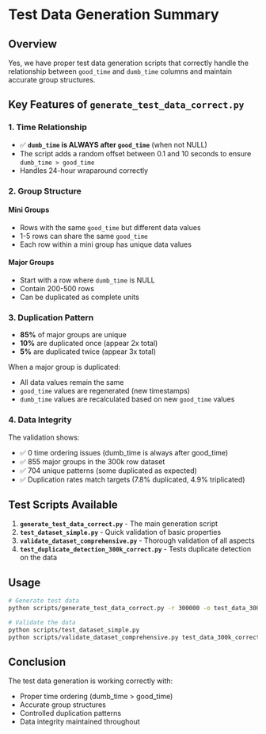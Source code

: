 # Test Data Generation Summary

## Overview

Yes, we have proper test data generation scripts that correctly handle the relationship between `good_time` and `dumb_time` columns and maintain accurate group structures.

## Key Features of `generate_test_data_correct.py`

### 1. **Time Relationship**
- ✅ **`dumb_time` is ALWAYS after `good_time`** (when not NULL)
- The script adds a random offset between 0.1 and 10 seconds to ensure `dumb_time > good_time`
- Handles 24-hour wraparound correctly

### 2. **Group Structure**

#### Mini Groups
- Rows with the same `good_time` but different data values
- 1-5 rows can share the same `good_time`
- Each row within a mini group has unique data values

#### Major Groups
- Start with a row where `dumb_time` is NULL
- Contain 200-500 rows
- Can be duplicated as complete units

### 3. **Duplication Pattern**
- **85%** of major groups are unique
- **10%** are duplicated once (appear 2x total)
- **5%** are duplicated twice (appear 3x total)

When a major group is duplicated:
- All data values remain the same
- `good_time` values are regenerated (new timestamps)
- `dumb_time` values are recalculated based on new `good_time` values

### 4. **Data Integrity**

The validation shows:
- ✅ 0 time ordering issues (dumb_time is always after good_time)
- ✅ 855 major groups in the 300k row dataset
- ✅ 704 unique patterns (some duplicated as expected)
- ✅ Duplication rates match targets (7.8% duplicated, 4.9% triplicated)

## Test Scripts Available

1. **`generate_test_data_correct.py`** - The main generation script
2. **`test_dataset_simple.py`** - Quick validation of basic properties
3. **`validate_dataset_comprehensive.py`** - Thorough validation of all aspects
4. **`test_duplicate_detection_300k_correct.py`** - Tests duplicate detection on the data

## Usage

```bash
# Generate test data
python scripts/generate_test_data_correct.py -r 300000 -o test_data_300k_correct.csv

# Validate the data
python scripts/test_dataset_simple.py
python scripts/validate_dataset_comprehensive.py test_data_300k_correct.csv
```

## Conclusion

The test data generation is working correctly with:
- Proper time ordering (dumb_time > good_time)
- Accurate group structures
- Controlled duplication patterns
- Data integrity maintained throughout